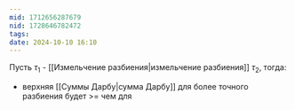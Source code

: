 ```yaml
---
mid: 1712656287679
nid: 1728646782472
tags: 
date: 2024-10-10 16:10
---
```

Пусть $\tau_1$ - [[Измельчение разбиения|измельчение разбиения]] $\tau_2$, тогда:
- верхняя [[Суммы Дарбу|сумма Дарбу]] для более точного разбиения будет >= чем для 
